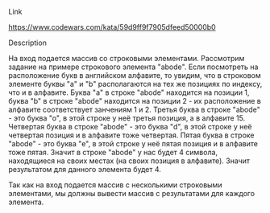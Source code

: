 Link

https://www.codewars.com/kata/59d9ff9f7905dfeed50000b0

Description

На вход подается массив со строковыми элементами. Рассмотрим задание на примере строкового элемента "abode". Если посмотреть на расположение 
букв в английском алфавите, то увидим, что в строковом элементе буквы "a" и "b" располагаются на тех же позициях по индексу, что и в алфавите.
Буква "a" в строке "abode" находится на позиции 1, буква "b" в строке "abode" находится на позиции 2 - их расположение в алфавите соответствует занчениям 1 и 2.
Третья буква в строке "abode" - это буква "о", в этой строке у неё третья позиция, а в алфавите 15.
Четвертая буква в строке "abode" - это буква "d", в этой строке у неё четвертая позиция и в алфавите тоже четвертая.
Пятая буква в строке "abode" - это буква "е", в этой строке у неё пятая позиция и в алфавите тоже пятая.
Значит в строке "abode" у нас будет 4 символа, находящиеся на своих местах (на своих позиция в алфавите). Значит
результатом для данного элемента будет 4.

Так как на вход подается массив с несколькими строковыми элементами, мы должны вывести массив с результатами для каждого элемента.

